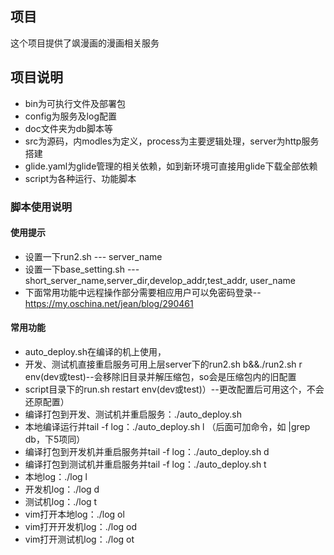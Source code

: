 ## 项目
这个项目提供了飒漫画的漫画相关服务

## 项目说明
- bin为可执行文件及部署包
- config为服务及log配置
- doc文件夹为db脚本等
- src为源码，内modles为定义，process为主要逻辑处理，server为http服务搭建
- glide.yaml为glide管理的相关依赖，如到新环境可直接用glide下载全部依赖
- script为各种运行、功能脚本

### 脚本使用说明

#### 使用提示
- 设置一下run2.sh --- server_name
- 设置一下base_setting.sh --- short_server_name,server_dir,develop_addr,test_addr, user_name
- 下面常用功能中远程操作部分需要相应用户可以免密码登录--https://my.oschina.net/jean/blog/290461

#### 常用功能
- auto_deploy.sh在编译的机上使用，
- 开发、测试机直接重启服务可用上层server下的run2.sh b&&./run2.sh r env(dev或test)--会移除旧目录并解压缩包，so会是压缩包内的旧配置
- script目录下的run.sh restart env(dev或test)）--更改配置后可用这个，不会还原配置）
- 编译打包到开发、测试机并重启服务：./auto_deploy.sh
- 本地编译运行并tail -f log：./auto_deploy.sh l    （后面可加命令，如 |grep db，下5项同）
- 编译打包到开发机并重启服务并tail -f log：./auto_deploy.sh d
- 编译打包到测试机并重启服务并tail -f log：./auto_deploy.sh t
- 本地log：./log l
- 开发机log：./log d
- 测试机log：./log t
- vim打开本地log：./log ol
- vim打开开发机log：./log od
- vim打开测试机log：./log ot
